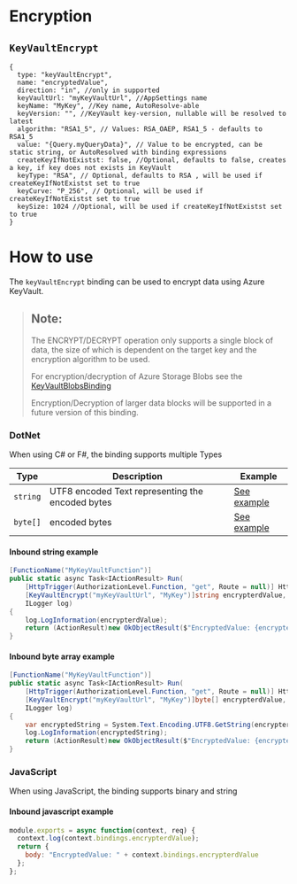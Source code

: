 # Encryption

## `KeyVaultEncrypt`

```json5
{
  type: "keyVaultEncrypt",
  name: "encryptedValue",
  direction: "in", //only in supported
  keyVaultUrl: "myKeyVaultUrl", //AppSettings name
  keyName: "MyKey", //Key name, AutoResolve-able
  keyVersion: "", //KeyVault key-version, nullable will be resolved to latest
  algorithm: "RSA1_5", // Values: RSA_OAEP, RSA1_5 - defaults to RSA1_5
  value: "{Query.myQueryData}", // Value to be encrypted, can be static string, or AutoResolved with binding expressions
  createKeyIfNotExistst: false, //Optional, defaults to false, creates a key, if key does not exists in KeyVault
  keyType: "RSA", // Optional, defaults to RSA , will be used if createKeyIfNotExistst set to true
  keyCurve: "P_256", // Optional, will be used if createKeyIfNotExistst set to true
  keySize: 1024 //Optional, will be used if createKeyIfNotExistst set to true
}
```

# How to use

The `keyVaultEncrypt` binding can be used to encrypt data using Azure KeyVault.

> ## **Note**:
>
> The ENCRYPT/DECRYPT operation only supports a single block of data, the size of which is dependent on the target key and the encryption algorithm to be used.
>
> For encryption/decryption of Azure Storage Blobs see the [KeyVaultBlobsBinding](./KEYVAULTBLOBS.MD)
>
> Encryption/Decryption of larger data blocks will be supported in a future version of this binding.

### DotNet

When using C# or F#, the binding supports multiple Types

| Type     | Description                                      | Example                                    |
| -------- | ------------------------------------------------ | ------------------------------------------ |
| `string` | UTF8 encoded Text representing the encoded bytes | [See example](#inbound-string-example)     |
| `byte[]` | encoded bytes                                    | [See example](#inbound-byte-array-example) |

#### Inbound string example

```c#
[FunctionName("MyKeyVaultFunction")]
public static async Task<IActionResult> Run(
    [HttpTrigger(AuthorizationLevel.Function, "get", Route = null)] HttpRequest req,
    [KeyVaultEncrypt("myKeyVaultUrl", "MyKey")]string encrypterdValue,
    ILogger log)
{
    log.LogInformation(encrypterdValue);
    return (ActionResult)new OkObjectResult($"EncryptedValue: {encrypterdValue}");
}
```

#### Inbound byte array example

```c#
[FunctionName("MyKeyVaultFunction")]
public static async Task<IActionResult> Run(
    [HttpTrigger(AuthorizationLevel.Function, "get", Route = null)] HttpRequest req,
    [KeyVaultEncrypt("myKeyVaultUrl", "MyKey")]byte[] encrypterdValue,
    ILogger log)
{
    var encryptedString = System.Text.Encoding.UTF8.GetString(encrypterdValue);
    log.LogInformation(encryptedString);
    return (ActionResult)new OkObjectResult($"EncryptedValue: {encryptedString}");
}
```

### JavaScript

When using JavaScript, the binding supports binary and string

#### Inbound javascript example

```javascript
module.exports = async function(context, req) {
  context.log(context.bindings.encrypterdValue);
  return {
    body: "EncryptedValue: " + context.bindings.encrypterdValue
  };
};
```
